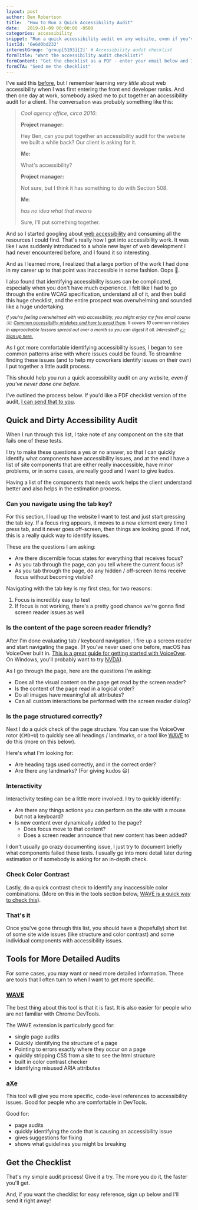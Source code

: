 ```yaml
---
layout: post
author: Ben Robertson
title:  "How to Run a Quick Accessibility Audit"
date:   2019-01-09 00:00:00 -0500
categories: accessibility
snippet: "Run a quick accessibility audit on any website, even if you've never done one before."
listId: '6e6d0bd232'
interestGroup: 'group[5103][2]' # Accessibility audit checklist
formTitle: "Want the accessibility audit checklist?"
formContent: "Get the checklist as a PDF - enter your email below and I'll send it right away."
formCTA: "Send me the checklist"
---
```


I've said this [before](https://benrobertson.io/accessibility/principles-getting-started-website-accessibility), but I remember learning *very little* about web accessibility when I was first entering the front end developer ranks. And then one day at work, somebody asked me to put together an accessibility audit for a client. The conversation was probably something like this:

> *Cool agency office, circa 2016*:
>
> **Project manager**:
>
> Hey Ben, can you put together an accessibility audit for the website we built a while back? Our client is asking for it.
>
> **Me:**
>
> What's accessibility?
>
> **Project manager:**
>
> Not sure, but I think it has something to do with Section 508.
>
> **Me**:
>
> *has no idea what that means*
>
> Sure, I'll put something together.

And so I started googling about [web accessibility](/accessibility) and consuming all the resources I could find. That's really how I got into accessibility work. It was like I was suddenly introduced to a whole new layer of web development I had never encountered before, and I found it so interesting.

And as I learned more, I realized that a large portion of the work I had done in my career up to that point was inaccessible in some fashion. Oops 😬.

I also found that identifying accessibility issues can be complicated, especially when you don't have much experience. I felt like I had to go through the entire WCAG specification, understand all of it, and then build this huge checklist, and the entire prospect was overwhelming and sounded like a huge undertaking.

<small>*If you're feeling overwhelmed with web accessibility, you might enjoy my free email course ✉️: [Common accessibility mistakes and how to avoid them](/courses/common-accessibility-mistakes/). It covers 10 common mistakes in approachable lessons spread out over a month so you can digest it all. Interested? [👉 Sign up here.](/courses/common-accessibility-mistakes/)*</small>

As I got more comfortable identifying accessibility issues, I began to see common patterns arise with where issues could be found. To streamline finding these issues (and to help my coworkers identify issues on their own) I put together a little audit process.

This should help you run a quick accessibility audit on any website, *even if you've never done one before*.

I've outlined the process below. If you'd like a PDF checklist version of the audit, [I can send that to you](#signup).

## Quick and Dirty Accessibility Audit

When I run through this list, I take note of any component on the site that fails one of these tests.

I try to make these questions a yes or no answer, so that I can quickly identify what components have accessibility issues, and at the end I have a list of site components that are either really inaccessible, have minor problems, or in some cases, are really good and I want to give kudos.

Having a list of the components that needs work helps the client understand better and also helps in the estimation process.

### Can you navigate using the tab key?
For this section, I load up the website I want to test and just start pressing the tab key. If a focus ring appears, it moves to a new element every time I press tab, and it never goes off-screen, then things are looking good. If not, this is a really quick way to identify issues.

These are the questions I am asking:

 - Are there discernible focus states for everything that receives focus?
 - As you tab through the page, can you tell where the current focus is?
 - As you tab through the page, do any hidden / off-screen items receive focus without becoming visible?

Navigating with the tab key is my first step, for two reasons:

1. Focus is incredibly easy to test
2. If focus is not working, there's a pretty good chance we're gonna find screen reader issues as well


### Is the content of the page screen reader friendly?
After I'm done evaluating tab / keyboard navigation, I fire up a screen reader and start navigating the page. (If you've never used one before, macOS has VoiceOver built in. [This is a great guide for getting started with VoiceOver](https://bocoup.com/blog/getting-started-with-voiceover-accessibility). On Windows, you'll probably want to try [NVDA](https://www.nvaccess.org/download/)).

As I go through the page, here are the questions I'm asking:

 - Does all the visual content on the page get read by the screen reader?
 - Is the content of the page read in a logical order?
 - Do all images have meaningful alt attributes?
 - Can all custom interactions be performed with the screen reader dialog?

### Is the page structured correctly?
Next I do a quick check of the page structure. You can use the VoiceOver rotor (<kbd>CMD+U</kbd>) to quickly see all headings / landmarks, or a tool like [WAVE](/accessibility/how-to-run-quick-accessibility-audit#wave) to do this (more on this below).

Here's what I'm looking for:

 - Are heading tags used correctly, and in the correct order?
 - Are there any landmarks? (For giving kudos 😃)

### Interactivity
Interactivity testing can be a little more involved. I try to quickly identify:

 - Are there any things actions you can perform on the site with a mouse but not a keyboard?
 - Is new content ever dynamically added to the page?
	 - Does focus move to that content?
	 - Does a screen reader announce that new content has been added?

I don't usually go crazy documenting issue, I just try to document briefly what components failed these tests. I usually go into more detail later during estimation or if somebody is asking for an in-depth check.

### Check Color Contrast
Lastly, do a quick contrast check to identify any inaccessible color combinations. (More on this in the tools section below, [WAVE is a quick way to check this](/accessibility/how-to-run-quick-accessibility-audit#wave)).

### That's it

Once you've gone through this list, you should have a (hopefully) short list of some site wide issues (like structure and color contrast) and some individual components with accessibility issues.

## Tools for More Detailed Audits
For some cases, you may want or need more detailed information. These are tools that I often turn to when I want to get more specific.

### [WAVE](https://wave.webaim.org/extension/)

The best thing about this tool is that it is fast. It is also easier for people who are not familiar with Chrome DevTools.

The WAVE extension is particularly good for:

- single page audits
- Quickly identifying the structure of a page
- Pointing to errors exactly where they occur on a page
- quickly stripping CSS from a site to see the html structure
- built in color contrast checker
- identifying misused ARIA attributes

### [aXe](https://www.deque.com/axe/)

This tool will give you more specific, code-level references to accessibility issues. Good for people who are comfortable in DevTools.

Good for:

- page audits
- quickly identifying the code that is causing an accessibility issue
- gives suggestions for fixing
- shows what guidelines you might be breaking

## Get the Checklist

That's my simple audit process! Give it a try. The more you do it, the faster you'll get.

And, if you want the checklist for easy reference, sign up below and I'll send it right away!
